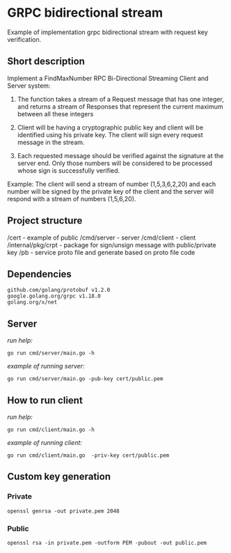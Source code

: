 # GRPC bidirectional stream
Example of implementation grpc bidirectional stream with request key verification.

## Short description
Implement a FindMaxNumber RPC Bi-Directional Streaming Client and Server
system:

1. The function takes a stream of a Request message that has one integer, and
returns a stream of Responses that represent the current maximum between
all these integers

2. Client will be having a cryptographic public key and client will be identified
using his private key. The client will sign every request message in the stream.

3. Each requested message should be verified against the signature at the
server end. Only those numbers will be considered to be processed whose
sign is successfully verified.

Example: The client will send a stream of number (1,5,3,6,2,20) and each number
will be signed by the private key of the client and the server will respond with a
stream of numbers (1,5,6,20).

## Project structure
/cert - example of public
/cmd/server - server
/cmd/client - client
/internal/pkg/crpt - package for sign/unsign message with public/private key
/pb - service proto file and generate based on proto file code

## Dependencies
    github.com/golang/protobuf v1.2.0
    google.golang.org/grpc v1.18.0
    golang.org/x/net

## Server
*run help:*
```
go run cmd/server/main.go -h
```
*example of running server:*
```
go run cmd/server/main.go -pub-key cert/public.pem
```
## How to run client
*run help:*
```
go run cmd/client/main.go -h
```
*example of running client:*
```
go run cmd/client/main.go  -priv-key cert/public.pem
```

## Custom key generation
### Private
```
openssl genrsa -out private.pem 2048
```
### Public
```
openssl rsa -in private.pem -outform PEM -pubout -out public.pem
```
